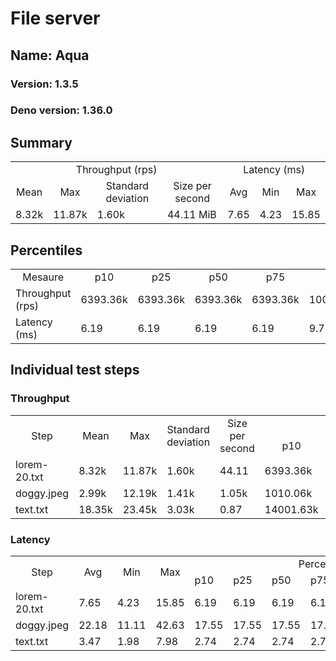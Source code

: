 # File server
## Name: Aqua 

### Version: 1.3.5
### Deno version: 1.36.0

## Summary
<table>
<tr>
    <td align="center" colspan="4">Throughput (rps)</td>
    <td align="center" colspan="3">Latency (ms)</td>
</tr>
<tr>
    <td align="center">Mean</td>
    <td align="center">Max</td>
    <td align="center">Standard deviation</td>
    <td align="center">Size per second</td>
    <td align="center">Avg</td>
    <td align="center">Min</td>
    <td align="center">Max</td>
</tr>
<tr>
    <td>8.32k</td>
    <td>11.87k</td>
    <td>1.60k</td>
    <td>44.11 MiB</td>
    <td>7.65</td>
    <td>4.23</td>
    <td>15.85</td>
</tr>
</table>

## Percentiles

<table>
<tr>
  <td align="center">Mesaure</td>
  <td align="center">p10</td>
  <td align="center">p25</td>
  <td align="center">p50</td>
  <td align="center">p75</td>
  <td align="center">p90</td>
  <td align="center">p95</td>
  <td align="center">p99</td>
</tr>
<tr>
  <td>Throughput (rps)</td>
  <td>6393.36k</td>
  <td>6393.36k</td>
  <td>6393.36k</td>
  <td>6393.36k</td>
  <td>10001.38k</td>
  <td>10455.63k</td>
  <td>10980.27k</td>
</tr>
<tr>
  <td>Latency (ms)</td>
  <td>6.19</td>
  <td>6.19</td>
  <td>6.19</td>
  <td>6.19</td>
  <td>9.75</td>
  <td>10.62</td>
  <td>12.37</td>
</tr>
</table>

## Individual test steps

### Throughput

<table>
<tr>
  <td align="center" rowspan="2">Step</td>
  <td align="center" rowspan="2">Mean</td>
  <td align="center" rowspan="2">Max</td>
  <td align="center" rowspan="2">Standard deviation</td>
  <td align="center" rowspan="2">Size per second</td>
  <td align="center" colspan="7">Percentiles</td>
</tr>
<tr>
  <!-- still Step -->
  <!-- still Mean -->
  <!-- still Max -->
  <!-- still Standard deviation -->
  <!-- still Size per second -->
  <td align="center">p10</td>
  <td align="center">p25</td>
  <td align="center">p50</td>
  <td align="center">p75</td>
  <td align="center">p90</td>
  <td align="center">p95</td>
  <td align="center">p99</td>
</tr>
<tr>
  <td>lorem-20.txt</td>
  <td>8.32k</td>
  <td>11.87k</td>
  <td>1.60k</td>
  <td>44.11</td>
  <td>6393.36k</td>
  <td>6393.36k</td>
  <td>6393.36k</td>
  <td>6393.36k</td>
  <td>10001.38k</td>
  <td>10455.63k</td>
  <td>10980.27k</td>
</tr><tr>
  <td>doggy.jpeg</td>
  <td>2.99k</td>
  <td>12.19k</td>
  <td>1.41k</td>
  <td>1.05k</td>
  <td>1010.06k</td>
  <td>1010.06k</td>
  <td>1010.06k</td>
  <td>1010.06k</td>
  <td>4553.64k</td>
  <td>5097.03k</td>
  <td>6879.56k</td>
</tr><tr>
  <td>text.txt</td>
  <td>18.35k</td>
  <td>23.45k</td>
  <td>3.03k</td>
  <td>0.87</td>
  <td>14001.63k</td>
  <td>14001.63k</td>
  <td>14001.63k</td>
  <td>14001.63k</td>
  <td>21655.26k</td>
  <td>22597.42k</td>
  <td>23447.15k</td>
</tr></table>

### Latency

<table>
<tr>
  <td align="center" rowspan="2">Step</td>
  <td align="center" rowspan="2">Avg</td>
  <td align="center" rowspan="2">Min</td>
  <td align="center" rowspan="2">Max</td>
  <td align="center" colspan="7">Percentiles</td>
</tr>
<tr>
  <!-- still Avg -->
  <!-- still Min -->
  <!-- still Max -->
  <td>p10</td>
  <td>p25</td>
  <td>p50</td>
  <td>p75</td>
  <td>p90</td>
  <td>p95</td>
  <td>p99</td>
</tr>
<tr>
  <td>lorem-20.txt</td>
  <td>7.65</td>
  <td>4.23</td>
  <td>15.85</td>
  <td>6.19</td>
  <td>6.19</td>
  <td>6.19</td>
  <td>6.19</td>
  <td>9.75</td>
  <td>10.62</td>
  <td>12.37</td>
</tr><tr>
  <td>doggy.jpeg</td>
  <td>22.18</td>
  <td>11.11</td>
  <td>42.63</td>
  <td>17.55</td>
  <td>17.55</td>
  <td>17.55</td>
  <td>17.55</td>
  <td>27.28</td>
  <td>28.70</td>
  <td>31.67</td>
</tr><tr>
  <td>text.txt</td>
  <td>3.47</td>
  <td>1.98</td>
  <td>7.98</td>
  <td>2.74</td>
  <td>2.74</td>
  <td>2.74</td>
  <td>2.74</td>
  <td>4.64</td>
  <td>5.32</td>
  <td>6.75</td>
</tr></table>